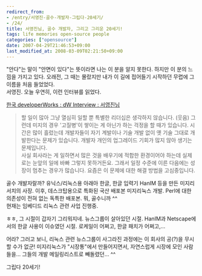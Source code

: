 ```yaml
---
redirect_from:
- /entry/서영진-골수-개발자-그립다-20세기/
- /24/
title: 서영진님, 골수 개발자, 그리고 그리운 20세기!
tags: life memories open-source people
categories: ["opensource"]
date: 2007-04-29T21:46:53+09:00
last_modified_at: 2008-03-09T02:21:50+09:00
---
```

"안다"는 말이 "안면이 있다"는 뜻이라면 나는 이 분을 알지 못한다. 하지만
이 분의 느낌을 가지고 있다. 오래전, 그 때는 몰랐지만 내가 이 길에
접어들기 시작하던 무렵에 그 이름을 처음 들었었다.  
서영진. 오늘 우연히, 이런 인터뷰를 읽었다.  
  
[한국 developerWorks : dW Interview : 서영진님](http://www.ibm.com/developerworks/kr/interview/2007_03.html)

> 할 일이 많아 그냥 열심히 일할 뿐 특별한 리더십은 생각하지 않습니다.
> (웃음) 그런데 미지의 경우 '고질병'이 쌓이는 게 아닌가 하는 걱정을
> 할 때가 있습니다. 시간은 많이 흘렀는데 개발자들이 자기 계발이나
> 기술 개발 없이 옛 기술 그대로 개발한다는 문제가 있습니다. 개발자
> 개인의 업그레이드 기회가 많지 않아 생기는 문제입니다.  
> 사실 회사라는 게 일하면서 많은 것을 배우기에 적합한 환경이어야
> 하는데 실제로는 눈앞의 일에 바빠 그렇지 못하거든요. 그래서 일정
> 수준에 이른 다음에는 성장이 멈추는 경우가 많습니다.  요즘은 이
> 문제에 대한 해결 방법을 고심중입니다.

골수 개발자랄까? 유닉스/리눅스용 아래아 한글, 한글 입력기 HanIM 등을
만든 미지리서치의 사장.  이후, 데스크탑용으로 특화된 국산 배포본
미지리눅스 개발. Perl에 대한 의존성이 전혀 없는 독특한 배포본.
뭐, 골수니까 ^^  
현재는 임베디드 리눅스 관련 사업 진행중.  
  
ㅎㅎ, 그 시절이 갑자기 그리워지네. 뉴스그룹이 살아있던 시절.
HanIM과 Netscape에서의 한글 사용이 이슈였던 시절. 로케일이 어쩌고,
한글 패치가 어쩌고,...

어라? 그러고 보니, 리눅스 관련 뉴스그룹이 사그라진 과정에는 이 회사의
공(?)을 무시할 수가 없군! 미지리눅스가 "시장통"에서 만들어지면서,
자연스럽게 시장에 모인 사람들을... 그들의 개발 메일링리스트로
빼돌렸던... ^^  
  
그립다 20세기!  
